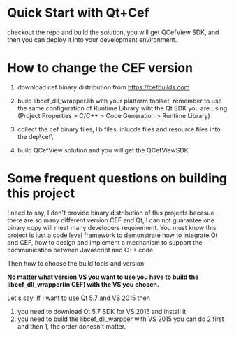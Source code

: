 Quick Start with Qt+Cef
======

checkout the repo and build the solution, you will get QCefView SDK, and then you can deploy it into your development environment.


How to change the CEF version
======

1. download cef binary distribution from https://cefbuilds.com 

2. build libcef_dll_wrapper.lib with your platform toolset, remember to use the same configuration of Runtime Library wiht the Qt SDK you are using (Project Properties > C/C++ > Code Generation > Runtime Library)

3. collect the cef binary files, lib files, inlucde files and resource files into the dep\cef\

4. build QCefView solution and you will get the QCefViewSDK


Some frequent questions on building this project
======

I need to say, I don't provide binary distribution of this projects becasue there are so many different version CEF and Qt, I can not guarantee one binary copy will meet many developers requirement. You must know this project is just a code level framework to demonstrate how to integrate Qt and CEF, how to design and implement a mechanism to support the communication between Javascript and C++ code. 

Then how to choose the build tools and version:

**No matter what version VS you want to use you have to build the libcef_dll_wrapper(in CEF) with the VS you chosen.**

Let's say:
If 
  I want to use Qt 5.7 and VS 2015
then
  1. you need to download Qt 5.7 SDK for VS 2015 and install it
  2. you need to build the libcef_dll_warpper with VS 2015
  you can do 2 first and then 1, the order donesn't matter.
